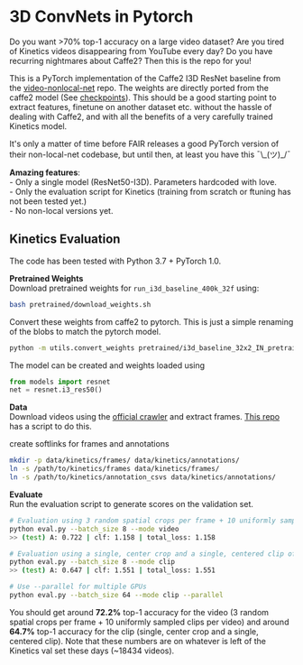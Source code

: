 # 3D ConvNets in Pytorch

Do you want >70% top-1 accuracy on a large video dataset? Are you tired of Kinetics videos disappearing from YouTube every day? Do you have recurring nightmares about Caffe2? Then this is the repo for you!

This is a PyTorch implementation of the Caffe2 I3D ResNet baseline from the [video-nonlocal-net](https://github.com/facebookresearch/video-nonlocal-net) repo. The weights are directly ported from the caffe2 model (See [checkpoints](https://github.com/facebookresearch/video-nonlocal-net#main-results)). This should be a good starting point to extract features, finetune on another dataset etc. without the hassle of dealing with Caffe2, and with all the benefits of a very carefully trained Kinetics model. 

It's only a matter of time before FAIR releases a good PyTorch version of their non-local-net codebase, but until then, at least you have this ¯\\\_(ツ)\_/¯

**Amazing features**:  
&#8291;- Only a single model (ResNet50-I3D). Parameters hardcoded with love.  
&#8291;- Only the evaluation script for Kinetics (training from scratch or ftuning has not been tested yet.)  
&#8291;- No non-local versions yet.   


## Kinetics Evaluation

The code has been tested with Python 3.7 + PyTorch 1.0.

**Pretrained Weights**  
Download pretrained weights for `run_i3d_baseline_400k_32f` using:
```bash
bash pretrained/download_weights.sh
```
Convert these weights from caffe2 to pytorch. This is just a simple renaming of the blobs to match the pytorch model.
```bash
python -m utils.convert_weights pretrained/i3d_baseline_32x2_IN_pretrain_400k.pkl pretrained/i3d_r50_kinetics.pth
```

The model can be created and weights loaded using
```python
from models import resnet
net = resnet.i3_res50()
```

**Data**   
Download videos using the [official crawler](https://github.com/activitynet/ActivityNet/tree/master/Crawler/Kinetics) and extract frames. [This repo](https://github.com/kenshohara/3D-ResNets-PyTorch/#kinetics) has a script to do this.

create softlinks for frames and annotations
```bash
mkdir -p data/kinetics/frames/ data/kinetics/annotations/
ln -s /path/to/kinetics/frames data/kinetics/frames/
ln -s /path/to/kinetics/annotation_csvs data/kinetics/annotations/
```

**Evaluate**  
Run the evaluation script to generate scores on the validation set. 
```bash
# Evaluation using 3 random spatial crops per frame + 10 uniformly sampled clips per video
python eval.py --batch_size 8 --mode video
>> (test) A: 0.722 | clf: 1.158 | total_loss: 1.158

# Evaluation using a single, center crop and a single, centered clip of 32 frames
python eval.py --batch_size 8 --mode clip
>> (test) A: 0.647 | clf: 1.551 | total_loss: 1.551

# Use --parallel for multiple GPUs
python eval.py --batch_size 64 --mode clip --parallel
```

You should get around **72.2%** top-1 accuracy for the video (3 random spatial crops per frame + 10 uniformly sampled clips per video) and around **64.7%** top-1 accuracy for the clip (single, center crop and a single, centered clip). Note that these numbers are on whatever is left of the Kinetics val set these days (~18434 videos).